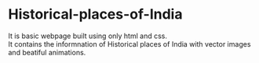 # Historical-places-of-India
It is basic webpage built using only html and css.
<br>
It contains the informnation of Historical places of India with vector images and beatiful animations.
